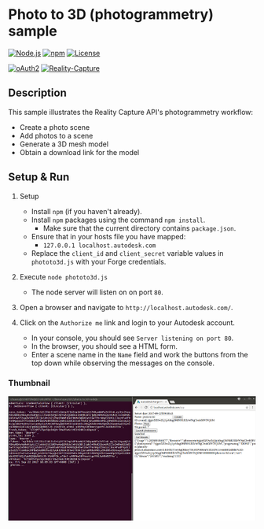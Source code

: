 # Photo to 3D (photogrammetry) sample

[![Node.js](https://img.shields.io/badge/Node.js-4.4.3-blue.svg)](https://nodejs.org/)
[![npm](https://img.shields.io/badge/npm-2.15.1-blue.svg)](https://www.npmjs.com/)
[![License](http://img.shields.io/:license-mit-blue.svg)](http://opensource.org/licenses/MIT)

[![oAuth2](https://img.shields.io/badge/oAuth2-v1-green.svg)](http://developer.autodesk.com/)
[![Reality-Capture](https://img.shields.io/badge/Reality%20Capture-v1-green.svg)](http://developer.autodesk.com/)

## Description
This sample illustrates the Reality Capture API's photogrammetry workflow:
- Create a photo scene
- Add photos to a scene
- Generate a 3D mesh model
- Obtain a download link for the model

## Setup & Run
1. Setup
   - Install `npm` (if you haven't already).
   - Install `npm` packages using the command `npm install`.
     - Make sure that the current directory contains `package.json`.
   - Ensure that in your hosts file you have mapped:
     - `127.0.0.1 localhost.autodesk.com`
   - Replace the `client_id` and `client_secret` variable values in `phototo3d.js` with your Forge credentials.

2. Execute `node phototo3d.js`
   - The node server will listen on on port `80`.

3. Open a browser and navigate to `http://localhost.autodesk.com/`.

4. Click on the `Authorize me` link and login to your Autodesk account.
   - In your console, you should see `Server listening on port 80`.
   - In the browser, you should see a HTML form.
   - Enter a scene name in the `Name` field and work the buttons from the top down while observing the messages on the console.

### Thumbnail
![thumbnail](/thumbnail.png)
